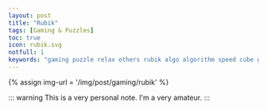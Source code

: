 ```yaml
---
layout: post
title: "Rubik"
tags: [Gaming & Puzzles]
toc: true
icon: rubik.svg
notfull: 1
keywords: "gaming puzzle relax others rubik algo algorithm speed cube godube"
---
```


{% assign img-url = '/img/post/gaming/rubik' %}

::: warning
This is a very personal note. I'm a very amateur.
:::